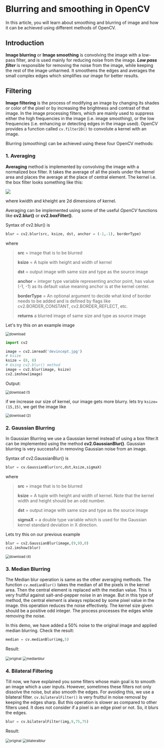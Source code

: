 # Blurring and smoothing in OpenCV

In this article, you will learn about smoothing and blurring of image and how it can be achieved using different methods of OpenCV.

## Introduction

**Image blurring** or **Image smoothing** is convolving the image with a low-pass filter, and is used mainly for reducing noise from the image. ***Low pass filter*** is responsible for removing the noise from the image, while keeping the rest of the image unharmed. It smoothens the edges and averages the small complex edges which simplifies our image for better results. 

## Filtering

**Image filtering** is the process of modifying an image by changing its shades or color of the pixel or by increasing the brightness and contrast of that image. In the image processing filters, which are mainly used to suppress either the high frequencies in the image (i.e. image smoothing), or the low frequencies (i.e. enhancing or detecting edges in the image used).
OpenCV provides a function called `cv.filter2D()` to convolute a kernel with an image. 



Blurring (smoothing) can be achieved using these four OpenCV methods:

### 1. Averaging

**Averaging** method is implemented by convolving the image with a normalized box filter. It takes the average of all the pixels under the kernel area and places the average at the place of central element. The kernel i.e. the box filter looks something like this:

![](images\averagefilter.jpg)

where kwidth and kheight are 2d dimensions of kernel.

Averaging can be implemented using some of the useful *OpenCV* functions like **cv2.blur()** or **cv2.boxFilter()**.

Syntax of cv2.blur() is 

```python
blur = cv2.blur(src, ksize, dst, anchor = (-1,-1), borderType)
```

where 

> **src** = image that is to be blurred
>
> **ksize** = A tuple with height and width of kernel
>
> **dst** = output image with same size and type as the source image
>
> **anchor** = integer type variable representing anchor point, has value (-1, -1) as its default value meaning anchor is at the kernel center.
>
> **borderType** = An optional argument to decide what kind of border needs to be added and is defined by flags like cv2.BORDER_CONSTANT, cv2.BORDER_REFLECT, etc.
>
> **returns** a blurred image of same size and type as source image

Let's try this on an example image

<img src="images\download.png" alt="download" style="zoom: 80%;" />

```python
import cv2

image = cv2.imread('devincept.jpg')
# ksize
ksize = (8, 8)  
# Using cv2.blur() method 
image = cv2.blur(image, ksize) 
cv2.imshow(image)
```

Output:

<img src="images\download (3).png" alt="download (1)" style="zoom: 80%;" />

if we increase our size of kernel, our image gets more blurry. lets try `ksize=(15,15)`, we get the image like 

<img src="images\download (2).png" alt="download (2)" style="zoom: 80%;" />

### 2. Gaussian Blurring

In Gaussian Blurring we use a Gaussian kernel instead of using a box filter.It can be implemented using the method **cv2.GaussianBlur()**. Gaussian blurring is very successful in removing Gaussian noise from an image.

Syntax of cv2.GaussianBlur() is

```python
blur = cv.GaussianBlur(src,dst,ksize,sigmaX)
```



where

> **src** = image that is to be blurred
>
> **ksize** = A tuple with height and width of kernel. Note that the kernel width and height 	should be an odd number.
>
> **dst** = output image with same size and type as the source image
>
> **sigmaX** = a double type variable which is used for the Gaussian kernel standard deviation in X direction.

Lets try this on our previous example

```python
blur = cv2.GaussianBlur(image,(9,9),0)
cv2.imshow(blur)
```

<img src="images\download (4).png" alt="download (4)" style="zoom: 80%;" />

### 3. Median Blurring

The Median blur operation is same as the other averaging methods. The function `cv.medianBlur()` takes the median of all the pixels in the kernel area. Then the central element is replaced with the median value. This is very fruitful against salt-and-pepper noise in an image. But in this type of method, the central element is always replaced by some pixel value in the image. this operation reduces the noise effectively. The kernel size given should be a positive odd integer. The process processes the edges while removing the noise.


In this demo, we have added a 50% noise to the original image and applied median blurring. Check the result:


```python
median = cv.medianBlur(img,5)
```

Result:

<img src="https://user-images.githubusercontent.com/78999231/125387969-512a1000-e3bc-11eb-8a8e-40d680a6ced1.jpeg" alt="original" style="zoom: 80%;" />
<img src="https://user-images.githubusercontent.com/78999231/125388271-da414700-e3bc-11eb-9ecf-6fa8a918867f.jpg" alt="medianblur" style="zoom: 80%;" />

### 4. Bilateral Filtering

Till now, we have explained you some filters whose main goal is to smooth an image which a user inputs. However, sometimes these filters not only dissolve the noise, but also smooth the edges. For avoiding this, we use a bilateral filter. `cv.bilateralFilter()` is very fruittul in noise removal by keeping the edges sharp. But this operation is slower as compared to other filters used. It does not consider if a pixel is an edge pixel or not. So, it blurs the edges.

```python
blur = cv.bilateralFilter(img,9,75,75)
```

Result:

<img src="https://user-images.githubusercontent.com/78999231/125387969-512a1000-e3bc-11eb-8a8e-40d680a6ced1.jpeg" alt="original" style="zoom: 80%;" />
<img src="https://user-images.githubusercontent.com/78999231/125388740-aca8cd80-e3bd-11eb-89b6-2777eeb5099b.png" alt="bliateralblur" style="zoom: 80%;" />

